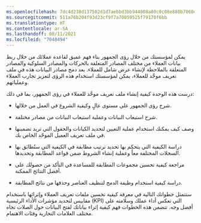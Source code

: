 ```yaml
---
ms.openlocfilehash: 7dc4d238d137502d1d7aebbd3bb944008a80c0c08e880b7060dd8ec1ca043a4e
ms.sourcegitcommit: 511a76b204f93d23cf9f7a70059525f79170f6bb
ms.translationtype: HT
ms.contentlocale: ar-SA
ms.lasthandoff: 08/11/2021
ms.locfileid: "7048494"
---
```

يمكن لمؤسستك من خلال رؤى الجمهور بناء فهم عميق لقاعدة عملائك من خلال ربط بيانات العملاء من مختلف المصادر المتعلقة بالحركات والمصادر السلوكية والمصادر المتعلقة بالملاحظة لإنشاء عرض شامل للعملاء. بعد دمج مصادر البيانات هذه في ملف تعريف موحَّد للعملاء، يمكن لمؤسستك استخدام هذه الرؤى لتعزيز تجارب العملاء وعملياتهم.

درست هذه الوحدة كيفية إنشاء ملف تعريف موحَّد للعملاء في رؤى الجمهور، بما في ذلك:

-   شرح رؤى الجمهور على مستوى عالٍ وكيفية الشروع في العمل من خلالها.

-   شرح استيعاب البيانات وعملية استيعاب البيانات من مصادر مختلفة.

-   وصف كيف يمكنك استخدام عملية التعيين لتحديد الكيانات والحقول التي تريد تضمينها في ملف تعريف العميل الموحّد الخاص بك.

-   دراسة الكيفية التي يتحكم بها تحديد ترتيب مطابقة في الكيفية التي ستُطابَق بها السجلات المختلفة معاً وعملية إنشاء الشروط ضمن قواعد المطابقة وتحديدها.

-   مراجعة كيفية تحسين مجموعات المطابقة للمساعدة في التأكد من حصولك على أفضل النتائج الممكنة.

-   دراسة كيفية استخدام وظيفة الدمج لتنظيف العناصر وحذفها من نتائج المطابقة.

ستتمثل خطواتك التالية في معرفة كيفية تحسين ملفات تعريف العملاء وإثرائها باستخدام مقاييس لتحديد مؤشرات الأداء الرئيسية (KPI) التي تعكس أداء عملك وسلامته على أفضل وجه. تتضمن هذه الخطوات فهم كيفية إثراء بياناتك لفتح البيانات حول الصلات تجاه مختلف العلامات التجارية وفئات الاهتمام.

